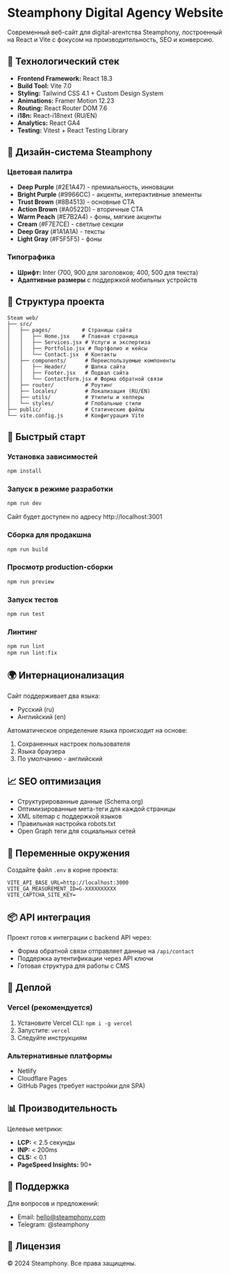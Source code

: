 # Steamphony Digital Agency Website

Современный веб-сайт для digital-агентства Steamphony, построенный на React и Vite с фокусом на производительность, SEO и конверсию.

## 🚀 Технологический стек

- **Frontend Framework:** React 18.3
- **Build Tool:** Vite 7.0
- **Styling:** Tailwind CSS 4.1 + Custom Design System
- **Animations:** Framer Motion 12.23
- **Routing:** React Router DOM 7.6
- **i18n:** React-i18next (RU/EN)
- **Analytics:** React GA4
- **Testing:** Vitest + React Testing Library

## 🎨 Дизайн-система Steamphony

### Цветовая палитра
- **Deep Purple** (#2E1A47) - премиальность, инновации
- **Bright Purple** (#9966CC) - акценты, интерактивные элементы  
- **Trust Brown** (#8B4513) - основные CTA
- **Action Brown** (#A0522D) - вторичные CTA
- **Warm Peach** (#E7B2A4) - фоны, мягкие акценты
- **Cream** (#F7E7CE) - светлые секции
- **Deep Gray** (#1A1A1A) - тексты
- **Light Gray** (#F5F5F5) - фоны

### Типографика
- **Шрифт:** Inter (700, 900 для заголовков; 400, 500 для текста)
- **Адаптивные размеры** с поддержкой мобильных устройств

## 📁 Структура проекта

```
Steam web/
├── src/
│   ├── pages/          # Страницы сайта
│   │   ├── Home.jsx    # Главная страница
│   │   ├── Services.jsx # Услуги и экспертиза
│   │   ├── Portfolio.jsx # Портфолио и кейсы
│   │   └── Contact.jsx  # Контакты
│   ├── components/      # Переиспользуемые компоненты
│   │   ├── Header/      # Шапка сайта
│   │   ├── Footer.jsx   # Подвал сайта
│   │   └── ContactForm.jsx # Форма обратной связи
│   ├── router/          # Роутинг
│   ├── locales/         # Локализация (RU/EN)
│   ├── utils/           # Утилиты и хелперы
│   └── styles/          # Глобальные стили
├── public/              # Статические файлы
└── vite.config.js       # Конфигурация Vite
```

## 🚀 Быстрый старт

### Установка зависимостей
```bash
npm install
```

### Запуск в режиме разработки
```bash
npm run dev
```
Сайт будет доступен по адресу http://localhost:3001

### Сборка для продакшна
```bash
npm run build
```

### Просмотр production-сборки
```bash
npm run preview
```

### Запуск тестов
```bash
npm run test
```

### Линтинг
```bash
npm run lint
npm run lint:fix
```

## 🌍 Интернационализация

Сайт поддерживает два языка:
- Русский (ru)
- Английский (en)

Автоматическое определение языка происходит на основе:
1. Сохраненных настроек пользователя
2. Языка браузера
3. По умолчанию - английский

## 📈 SEO оптимизация

- Структурированные данные (Schema.org)
- Оптимизированные мета-теги для каждой страницы
- XML sitemap с поддержкой языков
- Правильная настройка robots.txt
- Open Graph теги для социальных сетей

## 🔧 Переменные окружения

Создайте файл `.env` в корне проекта:

```env
VITE_API_BASE_URL=http://localhost:3000
VITE_GA_MEASUREMENT_ID=G-XXXXXXXXXX
VITE_CAPTCHA_SITE_KEY=
```

## 📦 API интеграция

Проект готов к интеграции с backend API через:
- Форма обратной связи отправляет данные на `/api/contact`
- Поддержка аутентификации через API ключи
- Готовая структура для работы с CMS

## 🚀 Деплой

### Vercel (рекомендуется)
1. Установите Vercel CLI: `npm i -g vercel`
2. Запустите: `vercel`
3. Следуйте инструкциям

### Альтернативные платформы
- Netlify
- Cloudflare Pages
- GitHub Pages (требует настройки для SPA)

## 📊 Производительность

Целевые метрики:
- **LCP:** < 2.5 секунды
- **INP:** < 200ms
- **CLS:** < 0.1
- **PageSpeed Insights:** 90+

## 🤝 Поддержка

Для вопросов и предложений:
- Email: hello@steamphony.com
- Telegram: @steamphony

## 📄 Лицензия

© 2024 Steamphony. Все права защищены.
